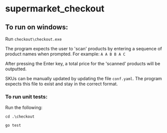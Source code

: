 # supermarket_checkout

## To run on windows:
Run `checkout\checkout.exe`

The program expects the user to 'scan' products by entering a sequence of product names when prompted. For example:
`A A B B A C`

After pressing the Enter key, a total price for the 'scanned' products will be outputted.

SKUs can be manually updated by updating the file `conf.yaml`. The program expects this file to exist and stay in the correct format.

### To run unit tests:
Run the following:
```
cd .\checkout
```
```
go test
```